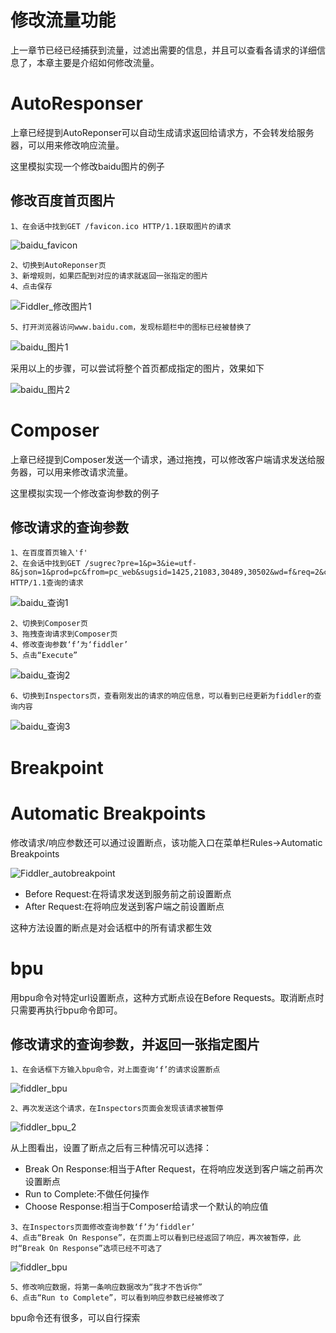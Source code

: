 # 修改流量功能
上一章节已经已经捕获到流量，过滤出需要的信息，并且可以查看各请求的详细信息了，本章主要是介绍如何修改流量。

# AutoResponser
上章已经提到AutoReponser可以自动生成请求返回给请求方，不会转发给服务器，可以用来修改响应流量。

这里模拟实现一个修改baidu图片的例子

## 修改百度首页图片
```
1、在会话中找到GET /favicon.ico HTTP/1.1获取图片的请求
```
![baidu_favicon](https://tva4.sinaimg.cn/large/0082ZISugy1gazrlztckoj310m0kiq9a.jpg)

```
2、切换到AutoReponser页
3、新增规则，如果匹配到对应的请求就返回一张指定的图片
4、点击保存
```
![Fiddler_修改图片1](https://tva3.sinaimg.cn/large/0082ZISugy1gazrrwm93vj315p0n943r.jpg)

```
5、打开浏览器访问www.baidu.com，发现标题栏中的图标已经被替换了
```
![baidu_图片1](https://tvax2.sinaimg.cn/large/0082ZISugy1gazs0vvc67j30sa0er3zk.jpg)

采用以上的步骤，可以尝试将整个首页都成指定的图片，效果如下

![baidu_图片2](https://tvax4.sinaimg.cn/large/0082ZISugy1gazs04m4rcj30s70m076a.jpg)

# Composer
上章已经提到Composer发送一个请求，通过拖拽，可以修改客户端请求发送给服务器，可以用来修改请求流量。

这里模拟实现一个修改查询参数的例子

## 修改请求的查询参数
```
1、在百度首页输入'f'
2、在会话中找到GET /sugrec?pre=1&p=3&ie=utf-8&json=1&prod=pc&from=pc_web&sugsid=1425,21083,30489,30502&wd=f&req=2&csor=1&cb=jQuery110208162556214456214_1579261054802&_=1579261054803 HTTP/1.1查询的请求
```
![baidu_查询1](https://tva2.sinaimg.cn/large/0082ZISugy1gazsl356c4j315p0n9gu5.jpg)

```
2、切换到Composer页
3、拖拽查询请求到Composer页
4、修改查询参数‘f’为‘fiddler’
5、点击“Execute”
```
![baidu_查询2](https://tva4.sinaimg.cn/large/0082ZISugy1gazsmtnk88j315p0n9q99.jpg)

```
6、切换到Inspectors页，查看刚发出的请求的响应信息，可以看到已经更新为fiddler的查询内容
```
![baidu_查询3](https://tva3.sinaimg.cn/large/0082ZISugy1gazsodg3d5j315p0n947f.jpg)

# Breakpoint
# Automatic Breakpoints
修改请求/响应参数还可以通过设置断点，该功能入口在菜单栏Rules->Automatic Breakpoints

![Fiddler_autobreakpoint](https://tva1.sinaimg.cn/large/0082ZISugy1gazss1q648j30if0c2wgd.jpg)

- Before Request:在将请求发送到服务前之前设置断点
- After Request:在将响应发送到客户端之前设置断点

这种方法设置的断点是对会话框中的所有请求都生效

# bpu
用bpu命令对特定url设置断点，这种方式断点设在Before Requests。取消断点时只需要再执行bpu命令即可。

## 修改请求的查询参数，并返回一张指定图片
```
1、在会话框下方输入bpu命令，对上面查询‘f’的请求设置断点
```
![fiddler_bpu](https://tvax1.sinaimg.cn/large/0082ZISugy1gazt2eo54kj30ki0n8td2.jpg)

```
2、再次发送这个请求，在Inspectors页面会发现该请求被暂停
```
![fiddler_bpu_2](https://tva3.sinaimg.cn/large/0082ZISugy1gazt4jgn7wj30yk0n9tgs.jpg)

从上图看出，设置了断点之后有三种情况可以选择：
- Break On Response:相当于After Request，在将响应发送到客户端之前再次设置断点
- Run to Complete:不做任何操作
- Choose Response:相当于Composer给请求一个默认的响应值

```
3、在Inspectors页面修改查询参数‘f’为‘fiddler’
4、点击“Break On Response”，在页面上可以看到已经返回了响应，再次被暂停，此时“Break On Response”选项已经不可选了
```
![fiddler_bpu](https://tvax2.sinaimg.cn/large/0082ZISugy1gaztalp3yzj30yk0n9k0w.jpg)

```
5、修改响应数据，将第一条响应数据改为“我才不告诉你”
6、点击“Run to Complete”，可以看到响应参数已经被修改了
```

bpu命令还有很多，可以自行探索

